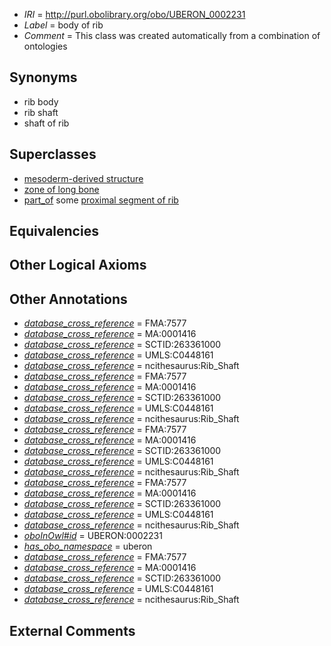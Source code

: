  * *IRI* = http://purl.obolibrary.org/obo/UBERON_0002231
 * *Label* = body of rib
 * *Comment* = This class was created automatically from a combination of ontologies

## Synonyms

 * rib body
 * rib shaft
 * shaft of rib

## Superclasses

 * [mesoderm-derived structure](../../UBERON/20/UBERON_0004120.md)
 * [zone of long bone](../../UBERON/55/UBERON_0005055.md)
 * [part_of](../../BFO/50/BFO_0000050.md) some [proximal segment of rib](../../UBERON/88/UBERON_0010388.md)

## Equivalencies


## Other Logical Axioms


## Other Annotations

 * *[database_cross_reference](../../ef/oboInOwl#hasDbXref.md)* = FMA:7577
 * *[database_cross_reference](../../ef/oboInOwl#hasDbXref.md)* = MA:0001416
 * *[database_cross_reference](../../ef/oboInOwl#hasDbXref.md)* = SCTID:263361000
 * *[database_cross_reference](../../ef/oboInOwl#hasDbXref.md)* = UMLS:C0448161
 * *[database_cross_reference](../../ef/oboInOwl#hasDbXref.md)* = ncithesaurus:Rib_Shaft
 * *[database_cross_reference](../../ef/oboInOwl#hasDbXref.md)* = FMA:7577
 * *[database_cross_reference](../../ef/oboInOwl#hasDbXref.md)* = MA:0001416
 * *[database_cross_reference](../../ef/oboInOwl#hasDbXref.md)* = SCTID:263361000
 * *[database_cross_reference](../../ef/oboInOwl#hasDbXref.md)* = UMLS:C0448161
 * *[database_cross_reference](../../ef/oboInOwl#hasDbXref.md)* = ncithesaurus:Rib_Shaft
 * *[database_cross_reference](../../ef/oboInOwl#hasDbXref.md)* = FMA:7577
 * *[database_cross_reference](../../ef/oboInOwl#hasDbXref.md)* = MA:0001416
 * *[database_cross_reference](../../ef/oboInOwl#hasDbXref.md)* = SCTID:263361000
 * *[database_cross_reference](../../ef/oboInOwl#hasDbXref.md)* = UMLS:C0448161
 * *[database_cross_reference](../../ef/oboInOwl#hasDbXref.md)* = ncithesaurus:Rib_Shaft
 * *[database_cross_reference](../../ef/oboInOwl#hasDbXref.md)* = FMA:7577
 * *[database_cross_reference](../../ef/oboInOwl#hasDbXref.md)* = MA:0001416
 * *[database_cross_reference](../../ef/oboInOwl#hasDbXref.md)* = SCTID:263361000
 * *[database_cross_reference](../../ef/oboInOwl#hasDbXref.md)* = UMLS:C0448161
 * *[database_cross_reference](../../ef/oboInOwl#hasDbXref.md)* = ncithesaurus:Rib_Shaft
 * *[oboInOwl#id](../../id/oboInOwl#id.md)* = UBERON:0002231
 * *[has_obo_namespace](../../ce/oboInOwl#hasOBONamespace.md)* = uberon
 * *[database_cross_reference](../../ef/oboInOwl#hasDbXref.md)* = FMA:7577
 * *[database_cross_reference](../../ef/oboInOwl#hasDbXref.md)* = MA:0001416
 * *[database_cross_reference](../../ef/oboInOwl#hasDbXref.md)* = SCTID:263361000
 * *[database_cross_reference](../../ef/oboInOwl#hasDbXref.md)* = UMLS:C0448161
 * *[database_cross_reference](../../ef/oboInOwl#hasDbXref.md)* = ncithesaurus:Rib_Shaft

## External Comments

